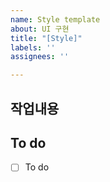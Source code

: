 ```yaml
---
name: Style template
about: UI 구현
title: "[Style]"
labels: ''
assignees: ''

---
```


## 작업내용

## To do
- [ ] To do
